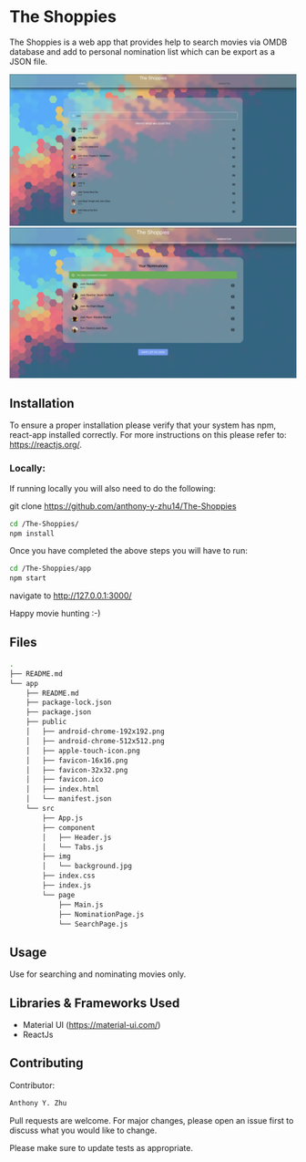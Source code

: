 # The Shoppies

The Shoppies is a web app that provides help to search movies via OMDB database and add to personal nomination list which can be export as a JSON file.

![alt text](./screenshot1.png)
![alt text](./screenshot2.png)

## Installation

To ensure a proper installation please verify that your system has npm, react-app installed correctly. For more instructions on this please refer to: https://reactjs.org/.

<h3>Locally:</h3>
If running locally you will also need to do the following:

git clone https://github.com/anthony-y-zhu14/The-Shoppies

```bash
cd /The-Shoppies/
npm install
```

Once you have completed the above steps you will have to run:

```bash
cd /The-Shoppies/app
npm start
```

navigate to http://127.0.0.1:3000/

Happy movie hunting :-)

## Files

```bash
.
├── README.md
└── app
    ├── README.md
    ├── package-lock.json
    ├── package.json
    ├── public
    │   ├── android-chrome-192x192.png
    │   ├── android-chrome-512x512.png
    │   ├── apple-touch-icon.png
    │   ├── favicon-16x16.png
    │   ├── favicon-32x32.png
    │   ├── favicon.ico
    │   ├── index.html
    │   └── manifest.json
    └── src
        ├── App.js
        ├── component
        │   ├── Header.js
        │   └── Tabs.js
        ├── img
        │   └── background.jpg
        ├── index.css
        ├── index.js
        └── page
            ├── Main.js
            ├── NominationPage.js
            └── SearchPage.js
```

## Usage

Use for searching and nominating movies only.


## Libraries & Frameworks Used
- Material UI (https://material-ui.com/)
- ReactJs

## Contributing
Contributor:

```bash
Anthony Y. Zhu
```

Pull requests are welcome. For major changes, please open an issue first to discuss what you would like to change.

Please make sure to update tests as appropriate.

